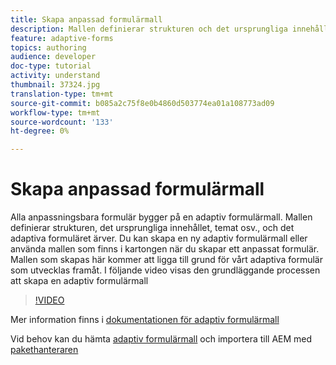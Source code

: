 ```yaml
---
title: Skapa anpassad formulärmall
description: Mallen definierar strukturen och det ursprungliga innehållet i det adaptiva formuläret.
feature: adaptive-forms
topics: authoring
audience: developer
doc-type: tutorial
activity: understand
thumbnail: 37324.jpg
translation-type: tm+mt
source-git-commit: b085a2c75f8e0b4860d503774ea01a108773ad09
workflow-type: tm+mt
source-wordcount: '133'
ht-degree: 0%

---
```



# Skapa anpassad formulärmall

Alla anpassningsbara formulär bygger på en adaptiv formulärmall. Mallen definierar strukturen, det ursprungliga innehållet, temat osv., och det adaptiva formuläret ärver. Du kan skapa en ny adaptiv formulärmall eller använda mallen som finns i kartongen när du skapar ett anpassat formulär.
Mallen som skapas här kommer att ligga till grund för vårt adaptiva formulär som utvecklas framåt.
I följande video visas den grundläggande processen att skapa en adaptiv formulärmall

>[!VIDEO](https://video.tv.adobe.com/v/37324/quality=9)

Mer information finns i [dokumentationen för adaptiv formulärmall](https://docs.adobe.com/content/help/en/experience-manager-65/forms/adaptive-forms-advanced-authoring/template-editor.html)

Vid behov kan du hämta [adaptiv formulärmall](assets/peak-application-template.zip) och importera till AEM med [pakethanteraren](http://localhost:4502/crx/packmgr/index.jsp)




